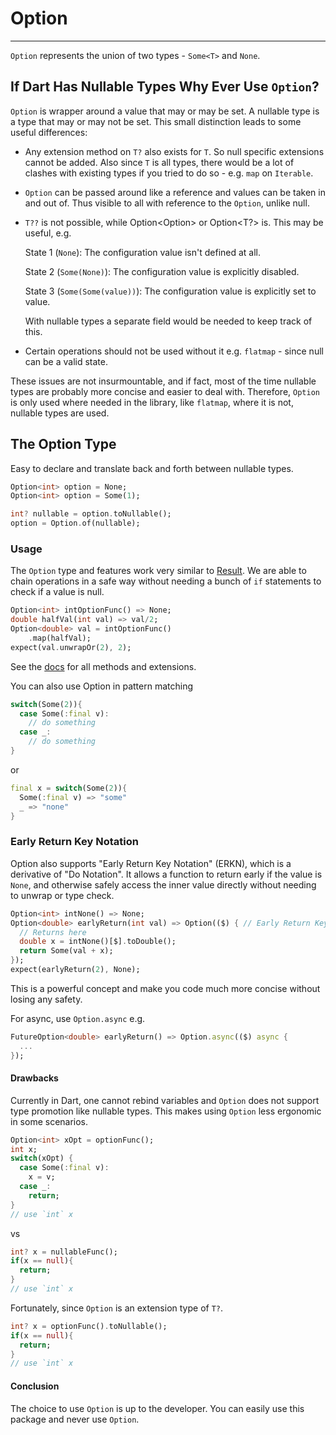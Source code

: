 # Option
***
`Option` represents the union of two types - `Some<T>` and `None`.

## If Dart Has Nullable Types Why Ever Use `Option`?

`Option` is wrapper around a value that may or may be set. A nullable type is a type that may or may not be set.
This small distinction leads to some useful differences:

- Any extension method on `T?` also exists for `T`. So null specific extensions cannot be added.
Also since `T` is all types, there would be a lot of clashes with existing types if you tried to
do so - e.g. `map` on `Iterable`.

- `Option` can be passed around like a reference and values can be taken in and 
  out of. Thus visible to all with reference to the `Option`, unlike null.

- `T??` is not possible, while Option<Option<T>> or Option<T?> is. This may be useful,
  e.g.

  State 1 (`None`): The configuration value isn't defined at all.

  State 2 (`Some(None)`): The configuration value is explicitly disabled.

  State 3 (`Some(Some(value))`): The configuration value is explicitly set to value.

  With nullable types a separate field would be needed to keep track of this.

- Certain operations should not be used without it e.g. `flatmap` - since null can be a valid state.

These issues are not insurmountable, and if fact, most of the time nullable types are probably more concise
and easier to deal with. Therefore, `Option` is only used where needed in the library, like `flatmap`, where it is not,
nullable types are used.

## The Option Type

Easy to declare and translate back and forth between nullable types.
```dart
Option<int> option = None;
Option<int> option = Some(1);

int? nullable = option.toNullable();
option = Option.of(nullable);
```

### Usage
The `Option` type and features work very similar to [Result](../result/result.md). We are able to chain operations in a safe way without
needing a bunch of `if` statements to check if a value is null.

```dart
Option<int> intOptionFunc() => None;
double halfVal(int val) => val/2;
Option<double> val = intOptionFunc()
    .map(halfVal);
expect(val.unwrapOr(2), 2);
```
See the [docs](https://pub.dev/documentation/rust/latest/option/option-library.html) for all methods and extensions.

You can also use Option in pattern matching
```dart
switch(Some(2)){
  case Some(:final v):
    // do something
  case _:
    // do something
}
```
or
```dart
final x = switch(Some(2)){
  Some(:final v) => "some"
  _ => "none"
}
```

### Early Return Key Notation
Option also supports "Early Return Key Notation" (ERKN), which is a derivative of "Do Notation". It allows a 
function to return early if the value is `None`, and otherwise safely access the inner value directly without needing to unwrap or type check.
```dart
Option<int> intNone() => None;
Option<double> earlyReturn(int val) => Option(($) { // Early Return Key
  // Returns here
  double x = intNone()[$].toDouble();
  return Some(val + x);
});
expect(earlyReturn(2), None);
```
This is a powerful concept and make you code much more concise without losing any safety.

For async, use `Option.async` e.g.
```dart
FutureOption<double> earlyReturn() => Option.async(($) async {
  ...
});
```

#### Drawbacks

Currently in Dart, one cannot rebind variables and `Option` does not support type promotion like nullable types. 
This makes using `Option` less ergonomic in some scenarios.
```dart
Option<int> xOpt = optionFunc();
int x;
switch(xOpt) {
  case Some(:final v):
    x = v;
  case _:
    return;
}
// use `int` x
```
vs
```dart
int? x = nullableFunc();
if(x == null){
  return;
}
// use `int` x
```
Fortunately, since `Option` is an extension type of `T?`.
```dart
int? x = optionFunc().toNullable();
if(x == null){
  return;
}
// use `int` x
```

#### Conclusion

The choice to use `Option` is up to the developer. You can easily use this package and never use `Option`.